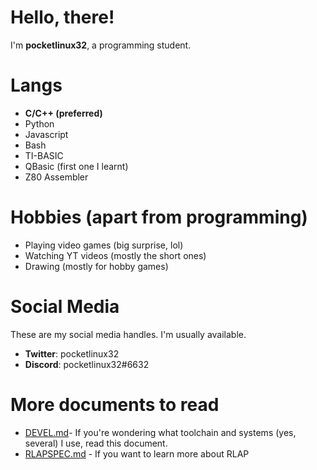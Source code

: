 # Hello, there!

I'm **pocketlinux32**, a programming student.

# Langs

- **C/C++ (preferred)**
- Python
- Javascript
- Bash
- TI-BASIC
- QBasic (first one I learnt)
- Z80 Assembler

# Hobbies (apart from programming)

- Playing video games (big surprise, lol)
- Watching YT videos (mostly the short ones)
- Drawing (mostly for hobby games)

# Social Media

These are my social media handles. I'm usually available.

- **Twitter**: pocketlinux32
- **Discord**: pocketlinux32#6632

# More documents to read

- [DEVEL.md](https://github.com/pocketlinux32/pocketlinux32/blob/main/DEVEL.md)- If you're wondering
what toolchain and systems (yes, several) I use, read this document.
- [RLAPSPEC.md](https://github.com/pocketlinux32/pocketlinux32/blob/main/RLAPSPEC.md) - If you want to
learn more about RLAP
